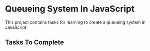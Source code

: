 # Queueing System In JavaScript

This project contains tasks for learning to create a queueing system in JavaScript

## Tasks To Complete